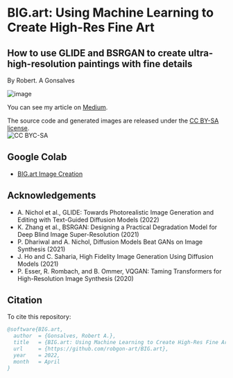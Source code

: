 # **BIG.art: Using Machine Learning to Create High-Res Fine Art**
## How to use GLIDE and BSRGAN to create ultra-high-resolution paintings with fine details

By Robert. A Gonsalves</br>

![image](https://raw.githubusercontent.com/robgon-art/BIG.art/main/BIG.art_med.jpg)

You can see my article on [Medium](https://towardsdatascience.com/big-art-using-machine-learning-to-create-high-res-fine-art-7dd695f99788).

The source code and generated images are released under the [CC BY-SA license](https://creativecommons.org/licenses/by-sa/4.0/).</br>
![CC BYC-SA](https://licensebuttons.net/l/by-sa/3.0/88x31.png)

## Google Colab
* [BIG.art Image Creation](https://colab.research.google.com/github/robgon-art/BIG.art/blob/main/BIG_art_Image_Creation.ipynb)

## Acknowledgements
- A. Nichol et al., GLIDE: Towards Photorealistic Image Generation and Editing with Text-Guided Diffusion Models (2022)
- K. Zhang et al., BSRGAN: Designing a Practical Degradation Model for Deep Blind Image Super-Resolution (2021)
- P. Dhariwal and A. Nichol, Diffusion Models Beat GANs on Image Synthesis (2021)
- J. Ho and C. Saharia, High Fidelity Image Generation Using Diffusion Models (2021)
- P. Esser, R. Rombach, and B. Ommer, VQGAN: Taming Transformers for High-Resolution Image Synthesis (2020)

## Citation
To cite this repository:

```bibtex
@software{BIG.art,
  author  = {Gonsalves, Robert A.},
  title   = {BIG.art: Using Machine Learning to Create High-Res Fine Art},
  url     = {https://github.com/robgon-art/BIG.art},
  year    = 2022,
  month   = April
}
```
